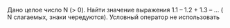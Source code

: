 Дано целое число N (> 0). Найти значение выражения
 1.1 – 1.2 + 1.3 – ...
 ( N слагаемых, знаки чередуются). Условный оператор не использовать
